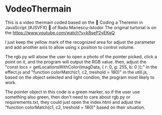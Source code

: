 # VodeoThermain
This is a video thermain coded based on the 🎃 Coding a Theremin in JavaScript (#JSVFX) 🎃 of  Radu Mariescu-Istodor
The original turtorial is on the https://www.youtube.com/watch?v=k8seP2yEKqQ

I just keep the yellow mark of the recognized area for adjust the parameter and add another axis to allow using x position to control volume.

The rgb.py will aloow the user to open a photo of the pointer picked, click a point on it, and the program will output the RGB value.
then, adjust the "const locs = getLocationsWithColor(imagData, { r: 0, g: 255, b: 0 });" in the effect.js and "function colorMatch(c1, c2, treshold = 180)" in the utill.js, based on the object selected and light condion, the program most likely to work.

The pointer object in this code is a green marker, so if the user use something also green, then don't need to care about rgb.py or requirements.txt, they could just open the index.html and adjust the "function colorMatch(c1, c2, treshold = 180)" based on their situation.
